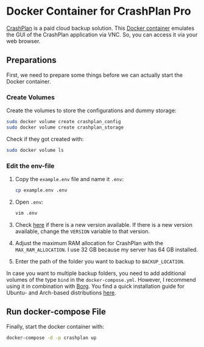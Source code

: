 # Docker Container for CrashPlan Pro

[CrashPlan](https://www.crashplan.com/en-us/) is a paid cloud backup solution. This
[Docker container](https://github.com/jlesage/docker-crashplan-pro) emulates the GUI of the CrashPlan application via
 VNC. So, you can access it via your web browser.

## Preparations

First, we need to prepare some things before we can actually start the Docker container.

### Create Volumes

Create the volumes to store the configurations and dummy storage:

``` bash
sudo docker volume create crashplan_config
sudo docker volume create crashplan_storage
```

Check if they got created with:

``` bash
sudo docker volume ls
```

### Edit the env-file

1. Copy the `example.env` file and name it `.env`:

    ``` bash
    cp example.env .env
    ```

1. Open `.env`:

    ``` bash
    vim .env
    ```

1. Check [here](https://hub.docker.com/r/jlesage/crashplan-pro/tags) if there is a new version available. If there is a
   new version available, change the `VERSION` variable to that version.

1. Adjust the maximum RAM allocation for CrashPlan with the `MAX_RAM_ALLOCATION`. I use 32 GB because my server has 64
   GB installed.

1. Enter the path of the folder you want to backup to `BACKUP_LOCATION`.

In case you want to multiple backup folders, you need to add additional volumes of the type `bind` in the
`docker-compose.yml`. However, I recommend using it in combination with [Borg](https://www.borgbackup.org/).
You find a quick installation guide for Ubuntu- and Arch-based distributions
[here](https://docs.lazymedia.net/data-management/borg/).

## Run docker-compose File

Finally, start the docker container with:

``` bash
docker-compose -d -p crashplan up
```
